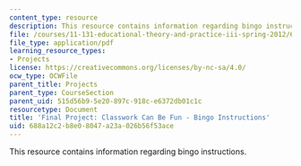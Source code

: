 ```yaml
---
content_type: resource
description: This resource contains information regarding bingo instructions.
file: /courses/11-131-educational-theory-and-practice-iii-spring-2012/688a12c2b8e08047a23a026b56f53ace_MIT11_131S12_Bingo_inst.pdf
file_type: application/pdf
learning_resource_types:
- Projects
license: https://creativecommons.org/licenses/by-nc-sa/4.0/
ocw_type: OCWFile
parent_title: Projects
parent_type: CourseSection
parent_uid: 515d56b9-5e20-897c-918c-e6372db01c1c
resourcetype: Document
title: 'Final Project: Classwork Can Be Fun - Bingo Instructions'
uid: 688a12c2-b8e0-8047-a23a-026b56f53ace
---
```

This resource contains information regarding bingo instructions.